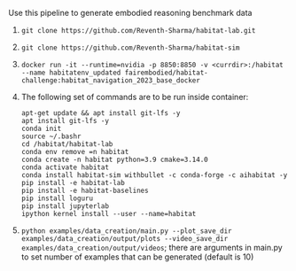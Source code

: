 Use this pipeline to generate embodied reasoning benchmark data

1) `git clone https://github.com/Reventh-Sharma/habitat-lab.git`
2) `git clone https://github.com/Reventh-Sharma/habitat-sim`
3) `docker run -it --runtime=nvidia -p 8850:8850 -v <currdir>:/habitat --name habitatenv_updated fairembodied/habitat-challenge:habitat_navigation_2023_base_docker`
4) The following set of commands are to be run inside container:

    `apt-get update && apt install git-lfs -y`\
    `apt install git-lfs -y`\
    `conda init`\
    `source ~/.bashr`\
    `cd /habitat/habitat-lab`\
    `conda env remove =n habitat`\
    `conda create -n habitat python=3.9 cmake=3.14.0`\
    `conda activate habitat`\
    `conda install habitat-sim withbullet -c conda-forge -c aihabitat -y`\
    `pip install -e habitat-lab`\
    `pip install -e habitat-baselines`\
    `pip install loguru`\
    `pip install jupyterlab`\
    `ipython kernel install --user --name=habitat`
5) `python examples/data_creation/main.py --plot_save_dir examples/data_creation/output/plots --video_save_dir examples/data_creation/output/videos`; there are arguments in main.py to set number of examples that can be generated (default is 10)

